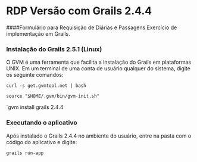 # RDP Versão com Grails 2.4.4
####Formulário para Requisição de Diárias e Passagens
Exercício de implementação em Grails.


### Instalação do Grails 2.5.1 (Linux)

O GVM é uma ferramenta que facilita a instalação do Grails em plataformas UNIX.
Em um terminal de uma conta de usuário qualquer do sistema, digite os seguinte comandos:


`curl -s get.gvmtool.net | bash`

`source "$HOME/.gvm/bin/gvm-init.sh"`

`gvm install grails 2.4.4

### Executando o aplicativo

Após instalado o Grails 2.4.4 no ambiente do usuário, entre na pasta com o código do aplicativo e digite:

`grails run-app`
